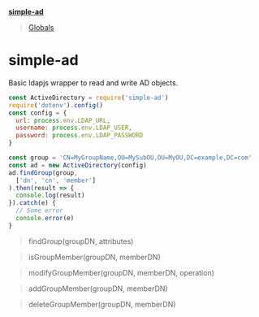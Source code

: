 **[simple-ad](README.md)**

> [Globals](globals.md)

# simple-ad

Basic ldapjs wrapper to read and write AD objects.

````javascript
const ActiveDirectory = require('simple-ad')
require('dotenv').config()
const config = {
  url: process.env.LDAP_URL,
  username: process.env.LDAP_USER,
  password: process.env.LDAP_PASSWORD
}

const group = 'CN=MyGroupName,OU=MySubOU,OU=MyOU,DC=example,DC=com'
const ad = new ActiveDirectory(config)
ad.findGroup(group,
  ['dn', 'cn', 'member']
).then(result => {
  console.log(result)
}).catch(e) {
  // Some error
  console.error(e)
}

````

> findGroup(groupDN, attributes)

> isGroupMember(groupDN, memberDN)

> modifyGroupMember(groupDN, memberDN, operation)

> addGroupMember(groupDN, memberDN)

> deleteGroupMember(groupDN, memberDN)
